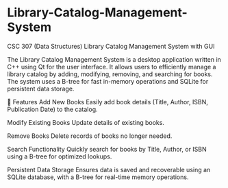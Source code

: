 # Library-Catalog-Management-System
CSC 307 (Data Structures) Library Catalog Management System with GUI

The Library Catalog Management System is a desktop application written in C++ using Qt for the user interface. It allows users to efficiently manage a library catalog by adding, modifying, removing, and searching for books. The system uses a B-tree for fast in-memory operations and SQLite for persistent data storage.

🎯 Features
Add New Books
Easily add book details (Title, Author, ISBN, Publication Date) to the catalog.

Modify Existing Books
Update details of existing books.

Remove Books
Delete records of books no longer needed.

Search Functionality
Quickly search for books by Title, Author, or ISBN using a B-tree for optimized lookups.

Persistent Data Storage
Ensures data is saved and recoverable using an SQLite database, with a B-tree for real-time memory operations.
